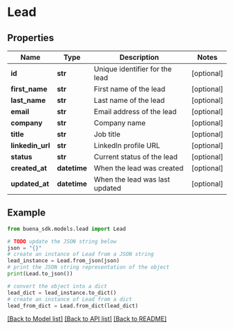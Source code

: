 # Lead


## Properties

Name | Type | Description | Notes
------------ | ------------- | ------------- | -------------
**id** | **str** | Unique identifier for the lead | [optional] 
**first_name** | **str** | First name of the lead | [optional] 
**last_name** | **str** | Last name of the lead | [optional] 
**email** | **str** | Email address of the lead | [optional] 
**company** | **str** | Company name | [optional] 
**title** | **str** | Job title | [optional] 
**linkedin_url** | **str** | LinkedIn profile URL | [optional] 
**status** | **str** | Current status of the lead | [optional] 
**created_at** | **datetime** | When the lead was created | [optional] 
**updated_at** | **datetime** | When the lead was last updated | [optional] 

## Example

```python
from buena_sdk.models.lead import Lead

# TODO update the JSON string below
json = "{}"
# create an instance of Lead from a JSON string
lead_instance = Lead.from_json(json)
# print the JSON string representation of the object
print(Lead.to_json())

# convert the object into a dict
lead_dict = lead_instance.to_dict()
# create an instance of Lead from a dict
lead_from_dict = Lead.from_dict(lead_dict)
```
[[Back to Model list]](../README.md#documentation-for-models) [[Back to API list]](../README.md#documentation-for-api-endpoints) [[Back to README]](../README.md)


